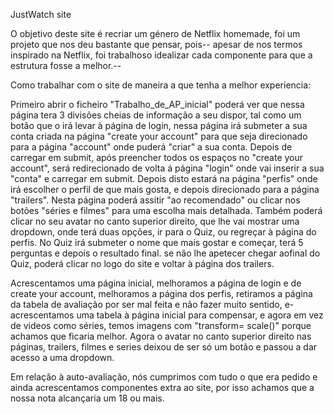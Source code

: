 JustWatch site

O objetivo deste site é recriar um género de Netflix homemade, foi um projeto que nos deu bastante que pensar, pois--
apesar de nos termos inspirado na Netflix, foi trabalhoso idealizar cada componente para que a estrutura fosse a melhor.--




Como trabalhar com o site de maneira a que tenha a melhor experiencia:

Primeiro abrir o ficheiro "Trabalho_de_AP_inicial" poderá ver que nessa página tera 3 divisões cheias de informação a seu dispor,
tal como um botão que o irá levar à página de login, nessa página irá submeter a sua conta criada na página "create your account"
para que seja direcionado para a página "account" onde puderá "criar" a sua conta.
Depois de carregar em submit, após preencher todos os espaços no "create your account", será redirecionado de volta á página "login"
onde vai inserir a sua "conta" e carregar em submit.
Depois disto estará na página "perfis" onde irá escolher o perfil de que mais gosta, e depois direcionado para a página "trailers".
Nesta página poderá assitir "ao recomendado" ou clicar nos botões "séries e filmes" para uma escolha mais detalhada.
Também poderá clicar no seu avatar no canto superior direito, que lhe vai mostrar uma dropdown,
onde terá duas opções, ir para o Quiz, ou regreçar à página do perfis.
No Quiz irá submeter o nome que mais gostar e começar, terá 5 perguntas e depois o resultado final.
se não lhe apetecer chegar aofinal do Quiz, poderá clicar no logo do site e voltar à página dos trailers.



Acrescentamos uma página inicial, melhoramos a página de login e de create your account, melhoramos a página
dos perfis, retiramos a página da tabela de avaliação por ser mal feita e não fazer muito sentido, e-
acrescentamos uma tabela à página inicial para compensar, e agora em vez de videos como séries, temos imagens
com "transform= scale()" porque achamos que ficaria melhor. Agora o avatar no canto superior direito
nas páginas, trailers, filmes e series deixou de ser só um botão e passou a dar acesso a uma dropdown.


Em relação à auto-avaliação, nós cumprimos com tudo o que era pedido e ainda acrescentamos componentes extra ao site, por isso achamos que
a nossa nota alcançaria um 18 ou mais.

